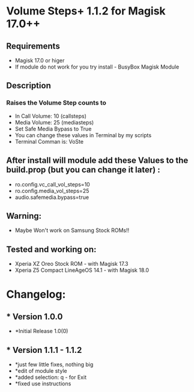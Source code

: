 # Volume Steps+ 1.1.2 for Magisk 17.0++

## Requirements
- Magisk 17.0 or higer
- If module do not work for you try install - BusyBox Magisk Module


## Description
### Raises the Volume Step counts to
- In Call Volume:	10 (callsteps) 
- Media Volume:		25 (mediasteps)
- Set Safe Media Bypass to True 
- You can change these values in Terminal by my scripts
- Terminal Comman is: VoSte


## After install will module add these Values to the build.prop (but you can change it later) :
- ro.config.vc_call_vol_steps=10
- ro.config.media_vol_steps=25
- audio.safemedia.bypass=true

## Warning:
- Maybe Won't work on Samsung Stock ROMs!!

## Tested and working on:
- Xperia XZ Oreo Stock ROM - with Magisk 17.3
- Xperia Z5 Compact LineAgeOS 14.1 - with Magisk 18.0

# Changelog:
## * Version 1.0.0
  - *Initial Release 1.0(0)

## * Version 1.1.1 - 1.1.2
  - *just few little fixes, nothing big
  - *edit of module style
  - *added selection: q - for Exit
  - *fixed use instructions
